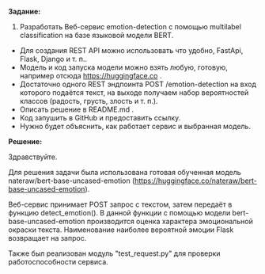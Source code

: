 **Задание:**

1. Разработать Веб-сервис emotion-detection с помощью multilabel classification на базе языковой модели BERT.
- Для создания REST API можно использовать что удобно, FastApi, Flask, Django и т. п..
- Модель и код запуска модели можно взять любую, готовую, например отсюда https://huggingface.co .
- Достаточно одного REST эндпоинта POST /emotion-detection на вход которого подаётся текст, на выходе получаем набор вероятностей классов (радость, грусть, злость и т. п.).
- Описать решение в README.md .
- Код запушить в GitHub и предоставить ссылку.
- Нужно будет объяснить, как работает сервис и выбранная модель.

**Решение:**

Здравствуйте.

Для решения задачи была использована готовая обученная модель
nateraw/bert-base-uncased-emotion
(https://huggingface.co/nateraw/bert-base-uncased-emotion).

Веб-сервис принимает POST запрос с текстом, затем передаёт в функцию detect_emotion().
В данной функции с помощью модели bert-base-uncased-emotion производится оценка характера эмоциональной окраски текста.
Наименование наиболее вероятной эмоции Flask возвращает на запрос.

Также был реализован модуль "test_request.py" для проверки работоспособности сервиса.
